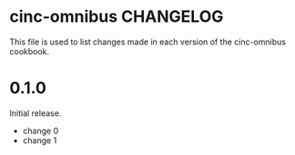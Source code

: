 # cinc-omnibus CHANGELOG

This file is used to list changes made in each version of the cinc-omnibus cookbook.

# 0.1.0

Initial release.

- change 0
- change 1

